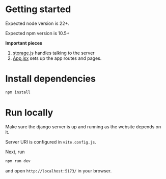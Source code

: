 # Getting started

Expected node version is 22+.

Expected npm version is 10.5+

**Important pieces**

1. [storage.js](https://github.com/rorokimdim/instawork/blob/main/website/team/src/storage.js) handles talking to the server
2. [App.jsx](https://github.com/rorokimdim/instawork/blob/main/website/team/src/App.jsx) sets up the app routes and pages.

# Install dependencies

```bash
npm install
```

# Run locally

Make sure the django server is up and running as the website
depends on it.

Server URI is configured in `vite.config.js`.

Next, run

```bash
npm run dev
```

and open `http://localhost:5173/` in your browser.
